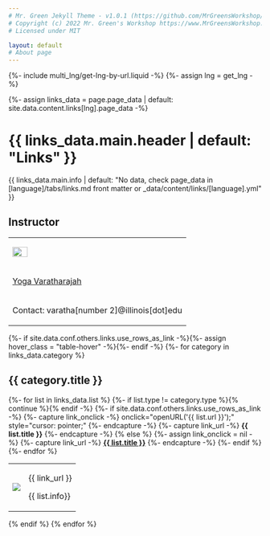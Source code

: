 ```yaml
---
# Mr. Green Jekyll Theme - v1.0.1 (https://github.com/MrGreensWorkshop/MrGreen-JekyllTheme)
# Copyright (c) 2022 Mr. Green's Workshop https://www.MrGreensWorkshop.com
# Licensed under MIT

layout: default
# About page
---
```

{%- include multi_lng/get-lng-by-url.liquid -%}
{%- assign lng = get_lng -%}

{%- assign links_data = page.page_data | default: site.data.content.links[lng].page_data -%}

<div class="multipurpose-container links-heading-container">
  <h1>{{ links_data.main.header | default: "Links" }}</h1>
  <p>{{ links_data.main.info | default: "No data, check page_data in [language]/tabs/links.md front matter or _data/content/links/[language].yml" }}</p>
  <!-- <div class="multipurpose-button-wrapper">
    {%- for category in links_data.category %}
      <a href="#{{ category.type }}" role="button" class="multipurpose-button link-buttons" style="background-color:{{ category.color }};">{{ category.title }}</a>
    {% endfor -%}
  </div> -->
</div>

<div class="multipurpose-container link-container" id="{{ category.type }}" style="border-left-color:{{ category.color }};">
  <h2>Instructor</h2>
  <table>
    <tbody>
        <tr>
          <td>
            <p>
              <img src="https://ws.engr.illinois.edu/directory/viewphoto.aspx?id=109962&s=300&type=portrait" width="30%" height="30%">
            </p>
          </td>
          </tr>
          <tr>
          <td>
            <p>
              <a href="https://bioengineering.illinois.edu/people/varatha2">
                Yoga Varatharajah
              </a>
            </p>
          </td>
          </tr>
          <tr>
            <td>
              <p>
                Contact: varatha[number 2]@illinois[dot]edu
              </p>
            </td>
          </tr>
    </tbody>
  </table>
</div>


{%- if site.data.conf.others.links.use_rows_as_link -%}{%- assign hover_class = "table-hover" -%}{%- endif -%}
{%- for category in links_data.category %}
<div class="multipurpose-container link-container" id="{{ category.type }}" style="border-left-color:{{ category.color }};">
  <h2>{{ category.title }}</h2>
  <table class="table {{ hover_class }}">
    <tbody>
      {%- for list in links_data.list %}
        {%- if list.type != category.type %}{% continue %}{% endif -%}
        {%- if site.data.conf.others.links.use_rows_as_link -%}
          {%- capture link_onclick -%} onclick="openURL('{{ list.url }}');" style="cursor: pointer;" {%- endcapture -%}
          {%- capture link_url -%} <b>{{ list.title }}</b> {%- endcapture -%}
        {% else %}
          {%- assign link_onclick = nil -%}
          {%- capture link_url -%} <a href="{{ list.url }}" target="_blank" rel="noopener noreferrer"><b>{{ list.title }}</b></a> {%- endcapture -%}
        {%- endif %}
        <tr class="link-item" {{ link_onclick }}>
          <td>
            <p>
              <img src={{list.img_url}}>
            </p>
          </td>
          <td>
            <p>{{ link_url }}</p>
            <p>{{ list.info}}</p>
          </td>
        </tr>
      {%- endfor %}
    </tbody>
  </table>
</div>
{% endif %}
{% endfor %}
